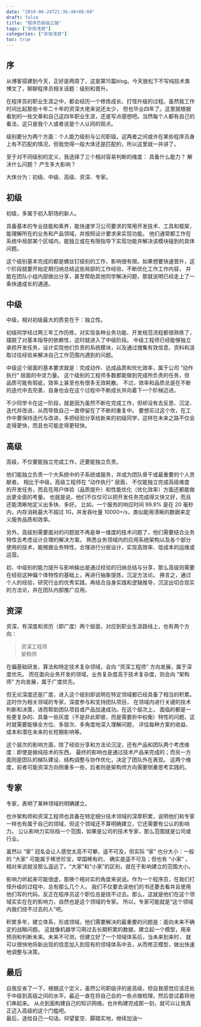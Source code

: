 ```yaml
---
date: "2019-06-24T21:36:48+08:00"
draft: false
title: "程序员练级之路"
tags: ["杂技浅尝"]
categories: ["杂技浅尝"]
toc: true
---
```


## 序
从博客搭建到今天，正好是两周了，这是第15篇blog。今天放松下不写纯技术类博文了，聊聊程序员相关话题：级别和晋升。

在程序员的职业生涯之中，都会经历一个修炼成长、打怪升级的过程。虽然我工作时间比起那些十年二十年的资深大佬来说还太少，
但也毕业四年了。这里就根据看到的一些文章和自己这四年职业生涯，还是写点感想吧。当然每个人都有自己的看法，这只是我个人或者说是个人认同的观点。

级别要分为两个方面：个人能力级别与公司职级。这两者之间或许在某些程序员身上有不匹配的情况，但我觉得一般大体还是匹配的，所以这里就一并讲了。

至于对不同级别的定义，我选择了三个相对容易判断的维度： 具备什么能力？ 解决什么问题？ 产生多大影响？

大体分为：初级、中级、高级、资深、专家。

## 初级
初级，多属于初入职场的新人。    

具备基本的专业技能和素养，能快速学习公司要求的常用开发技术、工具和框架，能理解所在的业务和产品领域，并按照设计要求来实现功能。
他们通常都工作在系统中局部某个区域内，能独立或在有限指导下实现功能并解决该模块碰到的具体问题。

这个级别基本完成的都是螺丝钉级别的工作，影响很有限。如果想要快速晋升，这个阶段就要开始定期归纳总结这些局部的工作经验，不断优化工作工作内容，
并能在团队小组内部做出分享，甚至帮助其他同学解决问题，那就说明已经走上了一条快速成长的通道。

## 中级
中级，相对初级最大的质变在于：独立性。

初级同学经过两三年工作历练，对实现各种业务功能、开发规范流程都很熟练了，摆脱了对基本指导的依赖性，这时就进入了中级阶段。
中级工程师已经能够独立承担开发任务，设计实现他们负责的系统模块，以及通过搜集有效信息、资料和汲取过往经验来解决自己工作范围内遇到的问题。

中级这个层面的基本要求就是：完成动作、达成品质和优化效率，属于公司 “动作执行” 层面的中坚力量。
这个级别的工程师多数都能做到完成所负责的任务，但品质可能有瑕疵，效率上甚至也有很多无效耗散。
不过，效率和品质总是在不断的迭代中去完善，自身也会在这个过程中不断成长并向着下一个阶梯迈进。
                    
不少同学卡在这一阶段，就是因为虽然不断在完成工作，但却没有去反思、沉淀、迭代并改进，从而导致自己一直停留在了不断的重复中。
要想买过这个坎，在工作中要保持迭代与改进，多把经验分享给新来的初级同学，这样在未来之路不仅会走得更快，而且也可能走得更轻快。
 
## 高级
高级，不仅要能独立完成工作，还要能独立负责。

他们能独立负责一个大系统中的子系统或服务，并成为团队骨干或最重要的个人贡献者。 相比于中级，高级工程师在 “动作执行” 层面，
不仅能独立完成高级难度的开发任务，而且在用户体验（品质提升）和性能优化（优化效率）方面还都能做出更全面的考量。
也就是说，他们不仅仅可以把开发任务完成得又快又好，而且还能清晰地定义出多快、多好。
比如，一个服务的响应时间 99.9% 是在 20 毫秒内，内存消耗最大不超过 1G，并发吞吐量 10000+/s，类似能用清晰的数据来定义服务品质和效率。 

另外，高级别需要面对的问题就不再是单一维度的技术问题了，他们需要结合业务特性去考虑设计合理的解决方案。
熟悉业务领域内的应用系统架构以及各个部分使用的技术，能根据业务特性，合理进行分层设计，实现高效率、低成本的运维或运营。 

初、中级别的能力提升与影响输出是通过经验的归纳总结与分享，那么高级则需要在经验这种偏个体特性的基础上，再进行抽象提炼，沉淀方法论。
换言之，通过个人的经验，研究行业的优秀实践，再结合自身实践和逻辑推导，沉淀出切合现实的方法论，并在团队内部推广应用。    

## 资深
资深，有深度和资历（即广度）两个层面，对应到职业生涯路线上，也有两个方向：

>资深工程师      
>架构师 

在偏基础研发、算法和特定技术复杂领域，会向 “资深工程师” 方向发展，属于深度优先。
而在面向业务开发的领域，业务复杂度高于技术复杂度，则会向 “架构师” 方向发展，属于广度优先。 

但无论深度还是广度，进入这个级别即说明在特定领域都已经具备了相当的积累。这时作为相关领域的专家，深度参与和支持团队项目，
在领域内进行关键的技术判断和决策，进而帮助团队项目或产品加速成功。在这个层次上，
面临的都是一些更复杂的、具备一些灰度（不是非此即彼，而是需要折中权衡）特性的问题，这时就需要能够全方位、多层次、多角度地深入理解问题，
评估每种方案的收益、成本和潜在未来的长短期影响等。 

这个层次的影响方面，除了经验分享和方法论沉淀，还有产品和团队两个考虑维度：即使是做纯技术的东西，
最终的影响也是通过技术产品来完成的；而另一方面则是团队的梯队建设、结构调整与协作优化，决定了团队外在表现。
这两个维度，前者可能资深方向侧重多一些，后者则是架构师方向需要侧重思考实践的。         

## 专家
专家，表明了某种领域的明确建立。 

也许架构师和资深工程师也具备在特定细分技术领域的深厚积累，说明他们和专家一样也有属于自己的领域，但这个领域还不算明确建立，它还需要有公认的影响力。
公认影响力实际指一个范围，如果是公司的技术专家，那么范围就是公司或行业。 

虽然以 “家” 冠名会让人感觉太高不可攀，遥不可及，但实际 “家” 也分大小：一般的 “大家” 可能属于稀世珍宝，举国稀有的，
确实是遥不可及；但也有 “小家” ，相对来说就没那么遥远了。“大家”和“小家”的区别，就在于影响建立的范围大小。
 
影响力听起来可能很虚，那换个相对实的角度来说说。作为一个程序员，在我们打怪升级的过程中，总有那么几个人，
我们不仅要去读他们的书还要去看并且使用他们写的代码，反正在程序员这个职位总是绕不过去。那么，这就是他们在这个领域实实在在的影响力，自然也是这个领域的专家。
所以，专家可能就是“这个领域内我们绕不过去的人”吧。 
 
积累多年，建立体系，形成领域，他们需要解决的最重要的问题是：面向未来不确定的战略问题。
这就像机器学习用过去长期积累的数据，建立起一个模型，用来预测和判断未来。未来不可测，但建立好了一个领域体系后，当未来到来时，
就可以很快地将新出现的信息加入到现有的领域体系中去，从而修正模型，做出快速地调整与决策。 

## 最后
自我反省了一下，根据这个定义，虽然公司职级评的是高级，但自我感觉应该还处于中级到高级之间的水平。最近一直在将自己会的一些点做梳理，然后尝试着将他们串起来。
从点到面构建自己的知识网络。也许构建完成那一刻，就可以让我真正迈入高级的这个门槛吧。     
最后，送给自己一句话。仰望星空、脚踏实地，继续加油～
    